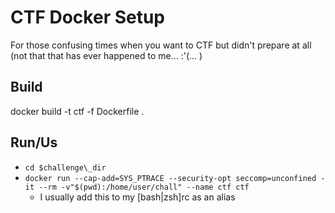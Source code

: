 # CTF Docker Setup
For those confusing times when you want to CTF but didn't prepare at all (not that
that has ever happened to me... :'(... )


## Build
docker build -t ctf -f Dockerfile .

## Run/Us 
* `cd $challenge\_dir`
* `docker run --cap-add=SYS_PTRACE --security-opt seccomp=unconfined -it --rm -v"$(pwd):/home/user/chall" --name ctf ctf`
  * I usually add this to my [bash|zsh]rc as an alias
